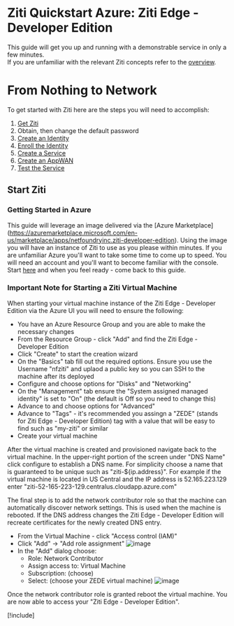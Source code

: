 # Ziti Quickstart Azure: Ziti Edge - Developer Edition

This guide will get you up and running with a demonstrable service in only a few minutes.  
If you are unfamiliar with the relevant Ziti concepts refer to the [overview](~/ziti/overview.md).

# From Nothing to Network 

To get started with Ziti here are the steps you will need to accomplish:

1. [Get Ziti](#start-ziti)
  1. Obtain, then change the default password
1. [Create an Identity](#create-an-identity)
  1. [Enroll the Identity](#enroll-the-new-identity)
1. [Create a Service](#create-a-service)
1. [Create an AppWAN](#create-an-appwan)
1. [Test the Service](#test-it)


## Start Ziti

### Getting Started in Azure

This guide will leverage an image delivered via the [Azure Marketplace]
(https://azuremarketplace.microsoft.com/en-us/marketplace/apps/netfoundryinc.ziti-developer-edition).
Using the image you will have an instance of Ziti to use as you please within minutes. If you are
unfamiliar Azure you'll want to take some time to come up to speed. You will need an account and
you'll want to become familiar with the console. Start [here](https://azure.microsoft.com/en-us/get-started/) and when
you feel ready - come back to this guide.

### Important Note for Starting a Ziti Virtual Machine

When starting your virtual machine instance of the Ziti Edge - Developer Edition via the Azure UI you will need to
ensure the following:

* You have an Azure Resource Group and you are able to make the necessary changes
* From the Resource Group - click "Add" and find the Ziti Edge - Developer Edition
* Click "Create" to start the creation wizard
* On the "Basics" tab fill out the required options. Ensure you use the Username "nfziti" and uplaod a public key so you
  can SSH to the machine after its deployed
* Configure and choose options for "Disks" and "Networking"
* On the "Management" tab ensure the "System assigned managed identity" is set to "On" (the default is Off so you need
  to change this)
* Advance to and choose options for "Advanced"
* Advance to "Tags" - it's recommended you assingn a "ZEDE" (stands for Ziti Edge - Developer Edition) tag with a value
  that will be easy to find such as "my-ziti" or similar
* Create your virtual machine

After the virtual machine is created and provisioned navigate back to the virtual machine. In the upper-right portion of
the screen under "DNS Name" click configure to establish a DNS name. For simplicity choose a name that is guaranteed to
be unique such as "ziti-${ip.address}". For example if the virtual machine is located in US Central and the IP address
is 52.165.223.129 enter "ziti-52-165-223-129.centralus.cloudapp.azure.com"

The final step is to add the network contributor role so that the machine can automatically discover network settings.
This is used when the machine is rebooted. If the DNS address changes the Ziti Edge - Developer Edition will recreate
certificates for the newly created DNS entry.

* From the Virtual Machine - click "Access control (IAM)"
* Click "Add" -> "Add role assignment"
![image](~/images/azure-add-role.png)
* In the "Add" dialog choose:
  * Role: Network Contributor
  * Assign access to: Virtual Machine
  * Subscription: (choose)
  * Select: (choose your ZEDE virtual machine)
![image](~/images/azure-add-role-to-vm.png)

Once the network contributor role is granted reboot the virtual machine. You are now able to access your "Ziti Edge -
Developer Edition".

[!include[](./common-quickstart.md)]
